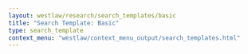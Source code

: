 ```yaml
---
layout: westlaw/research/search_templates/basic
title: "Search Template: Basic"
type: search_template
context_menu: "westlaw/context_menu_output/search_templates.html"
---
```


<!--- This child document initializes the page in Jekyll. -->